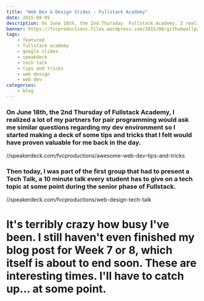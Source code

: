 ```yaml
---
title: "Web Dev & Design Slides - Fullstack Academy"
date: 2015-08-05
description: On June 18th, the 2nd Thursday  Fullstack Academy, I realized lot of my partners for pair programmi would ask me similar question regarding my dev environment so I started making a deck of some tips  tricks that I felt would have prov valuable for me back in the day.
banner: https://fvcproductions.files.wordpress.com/2015/08/githubwallpaper.jpg
tags:
    - featured
    - fullstack academy
    - google slides
    - speakdeck
    - tech talk
    - tips and tricks
    - web design
    - web dev
categories:
    - blog
---
```


### On June 18th, the 2nd Thursday of Fullstack Academy, I realized a lot of my partners for pair programming would ask me similar questions regarding my dev environment so I started making a deck of some tips and tricks that I felt would have proven valuable for me back in the day.

//speakerdeck.com/fvcproductions/awesome-web-dev-tips-and-tricks

### Then today, I was part of the first group that had to present a Tech Talk, a 10 minute talk every student has to give on a tech topic at some point during the senior phase of Fullstack.

//speakerdeck.com/fvcproductions/web-design-tech-talk

# It's terribly crazy how busy I've been. I still haven't even finished my blog post for Week 7 or 8, which itself is about to end soon. These are interesting times. I'll have to catch up... at some point.
